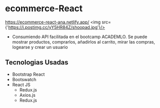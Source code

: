 # ecommerce-React
https://ecommerce-react-ana.netlify.app/
<img src={'https://i.postimg.cc/yY5HR84Z/shoopad.jpg'}/>

- Consumiendo API facilitada en el bootcamp ACADEMLO. Se puede mostrar productos, comprarlos, añadirlos al carrito, mirar las compras, logearse y crear un usuario

## Tecnologias Usadas
- Bootstrap React
- Bootswatch
- React JS
  - Redux.js
  - Axios.js
  - Redux.js
